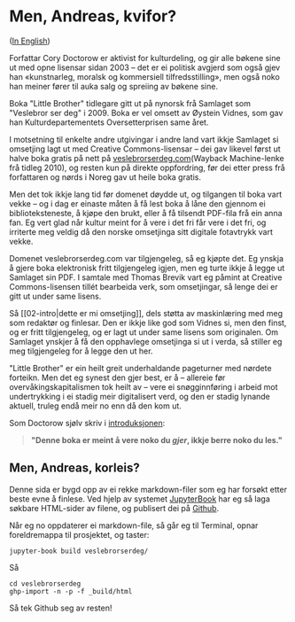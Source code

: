 # Men, Andreas, kvifor?

([In English](/04-tillegg/02-But-why.md))

Forfattar Cory Doctorow er aktivist for kulturdeling, og gir alle bøkene sine ut med opne lisensar sidan 2003 – det er ei politisk avgjerd som også gjev han «kunstnarleg, moralsk og kommersiell tilfredsstilling», men også noko han meiner fører til auka salg og spreiing av bøkene sine.

Boka "Little Brother" tidlegare gitt ut på nynorsk frå Samlaget som "Veslebror ser deg" i 2009. Boka er vel omsett av Øystein Vidnes, som gav han Kulturdepartementets Oversetterprisen same året. 

 I motsetning til enkelte andre utgivingar i andre land vart ikkje Samlaget si omsetjing lagt ut med Creative Commons-lisensar – dei gav likevel først ut halve boka gratis på nett på  [veslebrorserdeg.com](https://web.archive.org/web/20100104043824/http://www.veslebrorserdeg.com)(Wayback Machine-lenke frå tidleg 2010), og resten kun på direkte oppfordring, før dei etter press frå forfattaren og nørds i Noreg gav ut heile boka gratis.

Men det tok ikkje lang tid før domenet døydde ut, og tilgangen til boka vart vekke – og i dag er einaste måten å få lest boka å låne den gjennom ei biblioteksteneste, å kjøpe den brukt, eller å få tilsendt PDF-fila frå ein anna fan. Eg vert glad når kultur meint for å vere i det fri får vere i det fri, og irriterte meg veldig då den norske omsetjinga sitt digitale fotavtrykk vart vekke.

Domenet veslebrorserdeg.com var tilgjengeleg, så eg kjøpte det. Eg ynskja å gjere boka elektronisk fritt tilgjengeleg igjen, men eg turte ikkje å legge ut Samlaget sin PDF. I samtale med Thomas Brevik vart eg påmint at Creative Commons-lisensen tillét bearbeida verk, som omsetjingar, så lenge dei er gitt ut under same lisens. 

Så [[02-intro|dette er mi omsetjing]], dels støtta av maskinlæring med meg som redaktør og finlesar. Den er ikkje like god som Vidnes si, men den finst, og er fritt tilgjengeleg, og er lagt ut under same lisens som originalen. Om Samlaget ynskjer å få den opphavlege omsetjinga si ut i verda, så stiller eg meg tilgjengeleg for å legge den ut her.

"Little Brother" er ein heilt greit underhaldande pageturner med nørdete forteikn. Men det eg synest den gjer best, er å – allereie før overvåkingskapitalismen tok heilt av – vere ei snøgginnføring i arbeid mot undertrykking i ei stadig meir digitalisert verd, og den er stadig lynande aktuell, truleg endå meir no enn då den kom ut.

Som Doctorow sjølv skriv i [introduksjonen](/01-intro/02-intro.md): 

> **"Denne boka er meint å vere noko du *gjer*, ikkje berre noko du les."**

## Men, Andreas, korleis?

Denne sida er bygd opp av ei rekke markdown-filer som eg har forsøkt etter beste evne å finlese. Ved hjelp av systemet [JupyterBook](https://jupyterbook.org/en/stable/start/build.html) har eg så laga søkbare HTML-sider av filene, og publisert dei på [Github](https://github.com/tanketom/veslebrorserdeg).

Når eg no oppdaterer ei markdown-file, så går eg til Terminal, opnar foreldremappa til prosjektet, og taster:

```
jupyter-book build veslebrorserdeg/
```

Så 

```
cd veslebrorserdeg
ghp-import -n -p -f _build/html
```

Så tek Github seg av resten!